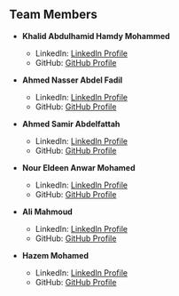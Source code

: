 ## Team Members

- **Khalid Abdulhamid Hamdy Mohammed**
   - LinkedIn: [LinkedIn Profile](https://www.linkedin.com/in/khalid-hamdy-27a535268)
   - GitHub: [GitHub Profile](https://github.com/KhalidHamdy)

- **Ahmed Nasser Abdel Fadil**
   - LinkedIn: [LinkedIn Profile](https://www.linkedin.com/in/ahmed-naser-16047a222)
   - GitHub: [GitHub Profile](https://github.com/ahmednasser111)

- **Ahmed Samir Abdelfattah**
   - LinkedIn: [LinkedIn Profile](https://www.linkedin.com/in/ahmed-samir-9a5769233)
   - GitHub: [GitHub Profile](https://github.com/ahmedsamir42003)

- **Nour Eldeen Anwar Mohamed**
   - LinkedIn: [LinkedIn Profile](https://www.linkedin.com/in/nour-eldeen-anwar-125743233)
   - GitHub: [GitHub Profile](https://github.com/Nouranwar)

- **Ali Mahmoud**
   - LinkedIn: [LinkedIn Profile](https://www.linkedin.com/in/ali-mahmoud-07b7ba24b)
   - GitHub: [GitHub Profile](https://github.com/limahmoud)
- **Hazem Mohamed**
   - LinkedIn: [LinkedIn Profile]()
   - GitHub: [GitHub Profile](https://github.com/hazemxiii)
